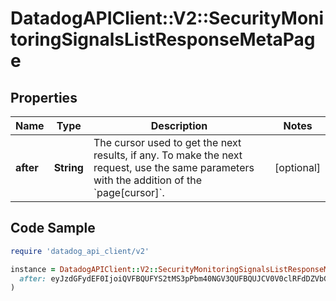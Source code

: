 # DatadogAPIClient::V2::SecurityMonitoringSignalsListResponseMetaPage

## Properties

| Name | Type | Description | Notes |
| ---- | ---- | ----------- | ----- |
| **after** | **String** | The cursor used to get the next results, if any. To make the next request, use the same parameters with the addition of the &#x60;page[cursor]&#x60;. | [optional] |

## Code Sample

```ruby
require 'datadog_api_client/v2'

instance = DatadogAPIClient::V2::SecurityMonitoringSignalsListResponseMetaPage.new(
  after: eyJzdGFydEF0IjoiQVFBQUFYS2tMS3pPbm40NGV3QUFBQUJCV0V0clRFdDZVbG8zY3pCRmNsbHJiVmxDWlEifQ&#x3D;&#x3D;
)
```

